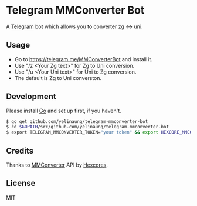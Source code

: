 # Telegram MMConverter Bot

A [Telegram](https://telegram.org) bot which allows you to converter zg <-> uni.

## Usage 

- Go to https://telegram.me/MMConverterBot and install it.
- Use "/z \<Your Zg text\>" for Zg to Uni conversion.
- Use "/u \<Your Uni text\>" for Uni to Zg conversion.
- The default is Zg to Uni converston.

## Development 

Please install [Go](http://www.golang.org) and set up first, if you haven't.

```bash
$ go get github.com/yelinaung/telegram-mmconverter-bot
$ cd $GOPATH/src/github.com/yelinaung/telegram-mmconverter-bot
$ export TELEGRAM_MMCONVERTER_TOKEN="your token" && export HEXCORE_MMCONVERTER_TOKEN="token" && go run app.go
```

## Credits

Thanks to [MMConverter](http://mmconverter.hexcores.com) API by [Hexcores](http://hexcores.com).

## License
MIT

